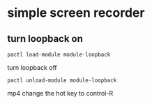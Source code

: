 # simple screen recorder

## turn loopback on
```
pactl load-module module-loopback
```

turn loopback off
```
pactl unload-module module-loopback
```

mp4
change the hot key to control-R
